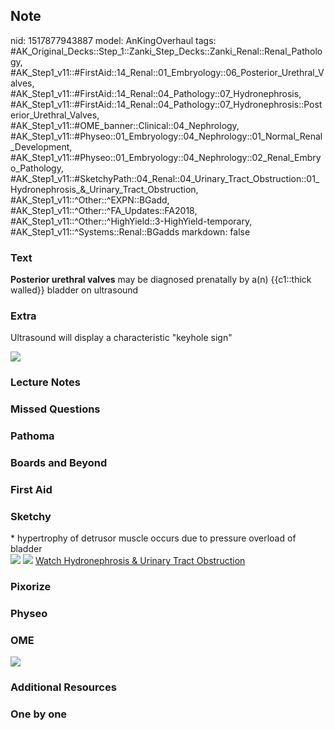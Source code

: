 ## Note
nid: 1517877943887
model: AnKingOverhaul
tags: #AK_Original_Decks::Step_1::Zanki_Step_Decks::Zanki_Renal::Renal_Pathology, #AK_Step1_v11::#FirstAid::14_Renal::01_Embryology::06_Posterior_Urethral_Valves, #AK_Step1_v11::#FirstAid::14_Renal::04_Pathology::07_Hydronephrosis, #AK_Step1_v11::#FirstAid::14_Renal::04_Pathology::07_Hydronephrosis::Posterior_Urethral_Valves, #AK_Step1_v11::#OME_banner::Clinical::04_Nephrology, #AK_Step1_v11::#Physeo::01_Embryology::04_Nephrology::01_Normal_Renal_Development, #AK_Step1_v11::#Physeo::01_Embryology::04_Nephrology::02_Renal_Embryo_Pathology, #AK_Step1_v11::#SketchyPath::04_Renal::04_Urinary_Tract_Obstruction::01_Hydronephrosis_&_Urinary_Tract_Obstruction, #AK_Step1_v11::^Other::^EXPN::BGadd, #AK_Step1_v11::^Other::^FA_Updates::FA2018, #AK_Step1_v11::^Other::^HighYield::3-HighYield-temporary, #AK_Step1_v11::^Systems::Renal::BGadds
markdown: false

### Text
<div>
  <b>Posterior urethral valves</b> may be diagnosed prenatally by
  a(n) {{c1::thick walled}} bladder on ultrasound
</div>

### Extra
Ultrasound will display a characteristic "keyhole sign"
<div><img src="paste-159648229359617.jpg"></div>

### Lecture Notes


### Missed Questions


### Pathoma


### Boards and Beyond


### First Aid


### Sketchy
<div>
  * hypertrophy of detrusor muscle occurs due to pressure overload
  of bladder
</div><img src=
"Screen%20Shot%202019-11-04%20at%205.01.48%20PM_1566160514431.png">
<img src="Screen%20Shot%202019-12-28%20at%206.27.33%20PM.JPG">
<a href=
"https://dashboard.sketchy.com/study/medical/courses/medical-pathophysiology/units/medical-pathophysiology-renal/videos/medical-pathophysiology-renal-urinary-tract-obstruction-hydronephrosis-and-urinary-tract-obstruction?utm_source=anki&utm_medium=partnership&utm_campaign=february_update&utm_content=medical">
Watch Hydronephrosis & Urinary Tract Obstruction</a>

### Pixorize


### Physeo


### OME
<div class="ome-widget">
  <a href=
  "https://onlinemeded.org/spa/nephrology?ref=anki"><img src=
  "_OME_AnkiFlashcards_Topic_6.png"></a>
</div>

### Additional Resources


### One by one

